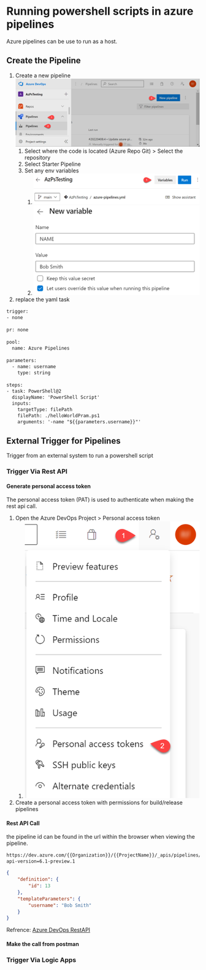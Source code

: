 # Running powershell scripts in azure pipelines

Azure pipelines can be use to run as a host.

## Create the Pipeline

1. Create a new pipeline
   ![Azure Devops New Pipeline](./../az-publicIp/azdevops-newpipeline.png)
   1. Select where the code is located (Azure Repo Git) > Select the repository
   2. Select Starter Pipeline
   3. Set any env variables
      1. ![Azure Devops variables](./../az-publicIp/azdevops-variables.png)
      2. ![Azure Devops New variables](./../az-publicIp/azdevops-newvars.png)
2. replace the yaml task

```ymal
trigger:
- none

pr: none 

pool:
  name: Azure Pipelines

parameters:
  - name: username
    type: string

steps:
- task: PowerShell@2
  displayName: 'PowerShell Script'
  inputs:
    targetType: filePath
    filePath: ./helloWorldPram.ps1
    arguments: '-name "${{parameters.username}}"'

```

## External Trigger for Pipelines

Trigger from an external system to run a powershell script

### Trigger Via Rest API

#### Generate personal access token

The personal access token (PAT) is used to authenticate when making the rest api call.

1. Open the Azure DevOps Project > Personal access token
   1. ![Azure Devops New PAT](./../az-publicIp/azdevops-pat1.png)
2. Create a personal access token with permissions for build/release pipelines

#### Rest API Call

the pipeline id can be found in the url within the browser when viewing the pipeline.

```http
https://dev.azure.com/{{Organization}}/{{ProjectName}}/_apis/pipelines/{{PipelineID}}/runs?api-version=6.1-preview.1
```

```json
{
    "definition": {
        "id": 13
    },
    "templateParameters": {
        "username": "Bob Smith"
    }
}
```

Refrence: [Azure DevOps RestAPI](https://docs.microsoft.com/rest/api/azure/devops/pipelines/runs/run-pipeline?view=azure-devops-rest-6.0)

#### Make the call from postman




### Trigger Via Logic Apps
